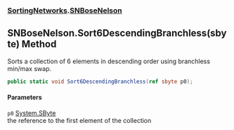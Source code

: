 ### [SortingNetworks](./SortingNetworks.md 'SortingNetworks').[SNBoseNelson](./SortingNetworks-SNBoseNelson.md 'SortingNetworks.SNBoseNelson')
## SNBoseNelson.Sort6DescendingBranchless(sbyte) Method
Sorts a collection of 6 elements in descending order using branchless min/max swap.  
```csharp
public static void Sort6DescendingBranchless(ref sbyte p0);
```
#### Parameters
<a name='SortingNetworks-SNBoseNelson-Sort6DescendingBranchless(sbyte)-p0'></a>
`p0` [System.SByte](https://docs.microsoft.com/en-us/dotnet/api/System.SByte 'System.SByte')  
the reference to the first element of the collection  
  
